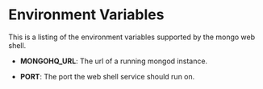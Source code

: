 Environment Variables
=====================
This is a listing of the environment variables supported by the mongo web
shell.

* __MONGOHQ_URL__: The url of a running mongod instance.

* __PORT__: The port the web shell service should run on.
